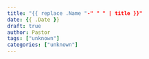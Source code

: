 ```yaml
---
title: "{{ replace .Name "-" " " | title }}"
date: {{ .Date }}
draft: true
author: Pastor
tags: ["unknown"]
categories: ["unknown"]
---
```


